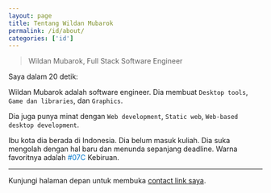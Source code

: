 ```yaml
---
layout: page
title: Tentang Wildan Mubarok
permalink: /id/about/
categories: ['id']
---
```


> Wildan Mubarok, Full Stack Software Engineer

Saya dalam 20 detik:

Wildan Mubarok adalah software engineer. Dia membuat `Desktop tools`, `Game dan libraries`, dan `Graphics`.

Dia juga punya minat dengan `Web development`, `Static web`, `Web-based desktop development`.

Ibu kota dia berada di Indonesia. Dia belum masuk kuliah. Dia suka mengolah dengan hal baru dan menunda sepanjang deadline. Warna favoritnya adalah <span style="color: #07c">#07C</span> Kebiruan.

***

Kunjungi halaman depan untuk membuka [contact link saya](/index.html#contacts).